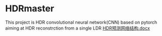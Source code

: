 # HDRmaster
This project is HDR convolutional neural network(CNN) based on pytorch aiming at HDR reconstrction from a single LDR
[HDR预测网络结构.docx](https://github.com/guanlnny/HDRmaster/files/7024788/HDR.docx)
